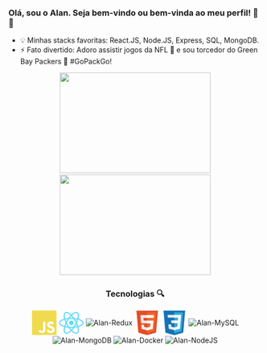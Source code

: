 ### Olá, sou o Alan. Seja bem-vindo ou bem-vinda ao meu perfil! 👋😄

- 💡 Minhas stacks favoritas: React.JS, Node.JS, Express, SQL, MongoDB.
- ⚡ Fato divertido: Adoro assistir jogos da NFL 🏈 e sou torcedor do Green Bay Packers 💚 #GoPackGo!

<div align="center"> 
  <img height="200em" width="300em" src="https://github-readme-stats.vercel.app/api?username=alanmdf&show_icons=true&theme=dark&include_all_commits=true&count_private=true"/>
  <img height="200em" width="300em" src="https://github-readme-stats.vercel.app/api/top-langs/?username=alanmdf&layout=compact&langs_count=7&theme=dark"/>
</div>
  
<div align="center" style="display: inline_block">
  <h3>Tecnologias 🔍</h3>
  <img align="center" alt="Alan-Js" height="50" width="50" src="https://raw.githubusercontent.com/devicons/devicon/master/icons/javascript/javascript-plain.svg">
  <img align="center" alt="Alan-React" height="50" width="50" src="https://raw.githubusercontent.com/devicons/devicon/master/icons/react/react-original.svg">
  <img align="center" alt="Alan-Redux" height="50" width="50" src="https://cdn.jsdelivr.net/gh/devicons/devicon/icons/redux/redux-original.svg" >
  <img align="center" alt="Alan-HTML" height="50" width="50" src="https://raw.githubusercontent.com/devicons/devicon/master/icons/html5/html5-original.svg">
  <img align="center" alt="Alan-CSS" height="50" width="50" src="https://raw.githubusercontent.com/devicons/devicon/master/icons/css3/css3-original.svg">
  <img align="center" alt="Alan-MySQL" height="50" width="50" src="https://cdn.jsdelivr.net/gh/devicons/devicon/icons/mysql/mysql-original-wordmark.svg">
  <img align="center" alt="Alan-MongoDB" height="50" width="50" src="https://cdn.jsdelivr.net/gh/devicons/devicon/icons/mongodb/mongodb-original-wordmark.svg">
  <img align="center" alt="Alan-Docker" height="50" width="50" src="https://cdn.jsdelivr.net/gh/devicons/devicon/icons/docker/docker-original-wordmark.svg">
  <img align="center" alt="Alan-NodeJS" height="50" width="50" src="https://cdn.jsdelivr.net/gh/devicons/devicon/icons/nodejs/nodejs-original-wordmark.svg">
</div>
